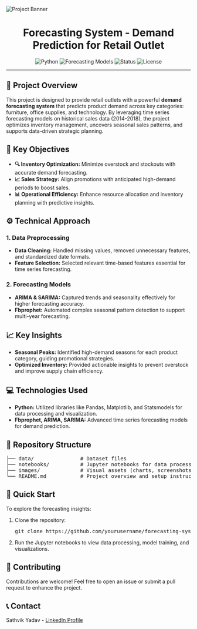 ![Project Banner](forecasting_banner.png)

<h1 align="center">Forecasting System - Demand Prediction for Retail Outlet</h1>

<p align="center">
    
</p>

<p align="center">
    <img src="https://img.shields.io/badge/Tool-Python-blue" alt="Python"/>
    <img src="https://img.shields.io/badge/Forecasting-ARIMA%2C%20SARIMA%2C%20Fbprophet-green" alt="Forecasting Models"/>
    <img src="https://img.shields.io/badge/Status-Completed-success" alt="Status"/>
    <img src="https://img.shields.io/badge/License-MIT-lightgrey" alt="License"/>
</p>

<hr>

<h2>📄 Project Overview</h2>
<p>
    This project is designed to provide retail outlets with a powerful <strong>demand forecasting system</strong> that predicts product demand across key categories: furniture, office supplies, and technology. By leveraging time series forecasting models on historical sales data (2014-2018), the project optimizes inventory management, uncovers seasonal sales patterns, and supports data-driven strategic planning.
</p>

<h2>🔑 Key Objectives</h2>
<ul>
    <li><strong>🔍 Inventory Optimization:</strong> Minimize overstock and stockouts with accurate demand forecasting.</li>
    <li><strong>📈 Sales Strategy:</strong> Align promotions with anticipated high-demand periods to boost sales.</li>
    <li><strong>📊 Operational Efficiency:</strong> Enhance resource allocation and inventory planning with predictive insights.</li>
</ul>

<h2>⚙️ Technical Approach</h2>
<h3>1. Data Preprocessing</h3>
<ul>
    <li><strong>Data Cleaning:</strong> Handled missing values, removed unnecessary features, and standardized date formats.</li>
    <li><strong>Feature Selection:</strong> Selected relevant time-based features essential for time series forecasting.</li>
</ul>

<h3>2. Forecasting Models</h3>
<ul>
    <li><strong>ARIMA & SARIMA:</strong> Captured trends and seasonality effectively for higher forecasting accuracy.</li>
    <li><strong>Fbprophet:</strong> Automated complex seasonal pattern detection to support multi-year forecasting.</li>
</ul>

<h2>📈 Key Insights</h2>
<ul>
    <li><strong>Seasonal Peaks:</strong> Identified high-demand seasons for each product category, guiding promotional strategies.</li>
    <li><strong>Optimized Inventory:</strong> Provided actionable insights to prevent overstock and improve supply chain efficiency.</li>
</ul>

<h2>💻 Technologies Used</h2>
<ul>
    <li><strong>Python:</strong> Utilized libraries like Pandas, Matplotlib, and Statsmodels for data processing and visualization.</li>
    <li><strong>Fbprophet, ARIMA, SARIMA:</strong> Advanced time series forecasting models for demand prediction.</li>
</ul>

<h2>📂 Repository Structure</h2>
<pre>
├── data/               # Dataset files
├── notebooks/          # Jupyter notebooks for data processing and analysis
├── images/             # Visual assets (charts, screenshots, etc.)
└── README.md           # Project overview and setup instructions
</pre>

<h2>🚀 Quick Start</h2>
<p>To explore the forecasting insights:</p>
<ol>
    <li>Clone the repository:
        <pre>git clone https://github.com/yourusername/forecasting-system.git</pre>
    </li>
    <li>Run the Jupyter notebooks to view data processing, model training, and visualizations.</li>
</ol>

<h2>🤝 Contributing</h2>
<p>
    Contributions are welcome! Feel free to open an issue or submit a pull request to enhance the project.
</p>

<h2>📞 Contact</h2>
<p>Sathvik Yadav - <a href="https://linkedin.com/in/yourprofile">LinkedIn Profile</a></p>
